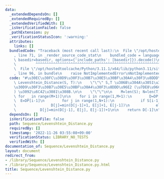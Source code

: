 ```yaml
---
data:
  _extendedDependsOn: []
  _extendedRequiredBy: []
  _extendedVerifiedWith: []
  _isVerificationFailed: false
  _pathExtension: py
  _verificationStatusIcon: ':warning:'
  attributes:
    links: []
  bundledCode: "Traceback (most recent call last):\n  File \"/opt/hostedtoolcache/Python/3.11.1/x64/lib/python3.11/site-packages/onlinejudge_verify/documentation/build.py\"\
    , line 71, in _render_source_code_stat\n    bundled_code = language.bundle(stat.path,\
    \ basedir=basedir, options={'include_paths': [basedir]}).decode()\n          \
    \         ^^^^^^^^^^^^^^^^^^^^^^^^^^^^^^^^^^^^^^^^^^^^^^^^^^^^^^^^^^^^^^^^^^^^^^^^^^^^^^^^^\n\
    \  File \"/opt/hostedtoolcache/Python/3.11.1/x64/lib/python3.11/site-packages/onlinejudge_verify/languages/python.py\"\
    , line 96, in bundle\n    raise NotImplementedError\nNotImplementedError\n"
  code: "#\u30EC\u30FC\u30D9\u30F3\u30B7\u30E5\u30BF\u30A4\u30F3\u8DDD\u96E2\ndef\
    \ Levenshtein_Distance(S, T):\n    \"\"\" S,T \u306B\u304A\u3051\u308B\u30EC\u30FC\
    \u30D9\u30F3\u30B7\u30E5\u30BF\u30A4\u30F3\u8DDD\u96E2 (\u7DE8\u96C6\u8DDD\u96E2\
    ) \u3092\u6C42\u3081\u308B.\n\n    \"\"\"\n\n    M=len(S); N=len(T)\n    DP=[[0]*(N+1)\
    \ for _ in range(M+1)]\n\n    for i in range(1,M+1):\n        D=DP[i]\n      \
    \  E=DP[i-1]\n        for j in range(1,N+1):\n            if S[i-1]==T[j-1]:\n\
    \                D[j]=min(D[j-1]+1, E[j]+1, E[j-1])\n            else:\n     \
    \           D[j]=min(D[j-1], E[j], E[j-1])+1\n\n    return D[-1]\n"
  dependsOn: []
  isVerificationFile: false
  path: Sequence/Levenshtein_Distance.py
  requiredBy: []
  timestamp: '2022-11-26 03:55:08+09:00'
  verificationStatus: LIBRARY_NO_TESTS
  verifiedWith: []
documentation_of: Sequence/Levenshtein_Distance.py
layout: document
redirect_from:
- /library/Sequence/Levenshtein_Distance.py
- /library/Sequence/Levenshtein_Distance.py.html
title: Sequence/Levenshtein_Distance.py
---
```

